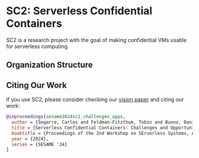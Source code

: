 # SC2: Serverless Confidential Containers

SC2 is a research project with the goal of making confidential VMs usable for
serverless computing.

## Organization Structure

## Citing Our Work

If you use SC2, please consider checking our [vision paper](
https://dl.acm.org/doi/abs/10.1145/3642977.3652097?casa_token=ikkXY0sv32oAAAAA:CSVuwADv22-tlnAX8Q_bZxF4T0IuvMnmc_dzdZfsdS1UUdWzSHDdOyW9goRDtUSA2aDMFK3IaGA)
and citing our work:

```bibtex
@inproceedings{sesame2024sc2_challenges_opps,
  author = {Segarra, Carlos and Feldman-Fitzthum, Tobin and Buono, Daniele and Pietzuch, Peter},
  title = {Serverless Confidential Containers: Challenges and Opportunities},
  booktitle = {Proceedings of the 2nd Workshop on SErverless Systems, Applications and MEthodologies},
  year = {2024},
  series = {SESAME '24}
}
```
